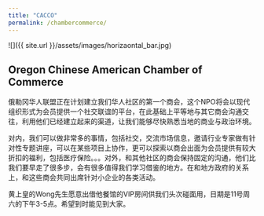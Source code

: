 ```yaml
---
title: "CACCO"
permalink: /chambercommerce/
---
```

![]({{ site.url }}/assets/images/horizaontal_bar.jpg)

## Oregon Chinese American Chamber of Commerce

俄勒冈华人联盟正在计划建立我们华人社区的第一个商会，这个NPO将会以现代组织形式为会员提供一个社交联谊的平台，在此基础上平等地与其它商会沟通交往，利用他们已经建立起来的渠道，让我们能够尽快熟悉当地的商业与政治环境。

对内，我们可以做非常多的事情，包括社交，交流市场信息，邀请行业专家做有针对性专题讲座，可以在某些项目上协作，更可以探索以商会出面为会员提供有较大折扣的福利，包括医疗保险。。。对外，和其他社区的商会保持固定的沟通，他们比我们要早走了很多步，会有很多值得我们学习借鉴的地方。在和地方政府的关系上，和这些商会共同出席针对小企业的各类活动。

黄上皇的Wong先生愿意出借他餐馆的VIP房间供我们头次碰面用，日期是11号周六的下午3-5点。希望到时能见到大家。
